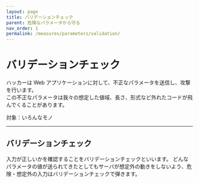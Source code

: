 ```yaml
---
layout: page
title: バリデーションチェック
parent: 危険なパラメータから守る
nav_order: 1
permalink: /measures/parameters/validation/
---
```


# バリデーションチェック

ハッカーは Web アプリケーションに対して、不正なパラメータを送信し、攻撃を行います。  
この不正なパラメータは我々の想定した値域、長さ、形式など外れたコードが飛んでくることがあります。

対象：いろんなモノ

---

## バリデーションチェック

入力が正しいかを確認することをバリデーションチェックといいます。
どんなパラメータの値が送られてきたとしてもサーバが想定外の動きをしないよう、危険・想定外の入力はバリデーションチェックで弾きます。
